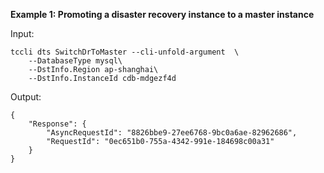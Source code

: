 **Example 1: Promoting a disaster recovery instance to a master instance**



Input: 

```
tccli dts SwitchDrToMaster --cli-unfold-argument  \
    --DatabaseType mysql\
    --DstInfo.Region ap-shanghai\
    --DstInfo.InstanceId cdb-mdgezf4d
```

Output: 
```
{
    "Response": {
        "AsyncRequestId": "8826bbe9-27ee6768-9bc0a6ae-82962686",
        "RequestId": "0ec651b0-755a-4342-991e-184698c00a31"
    }
}
```


